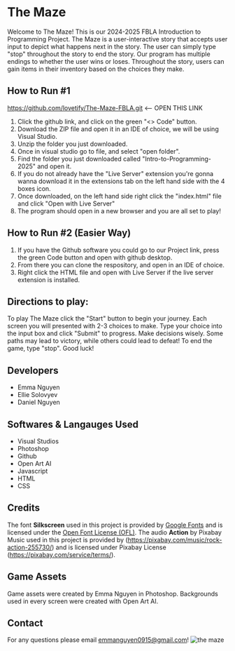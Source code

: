# The Maze
Welcome to The Maze! This is our 2024-2025 FBLA Introduction to Programming Project. The Maze is a user-interactive story that accepts user input to depict what happens next in the story. The user can simply type "stop" throughout the story to end the story. Our program has multiple endings to whether the user wins or loses. Throughout the story, users can gain items in their inventory based on the choices they make.

 ## How to Run #1
https://github.com/lovetify/The-Maze-FBLA.git <-- OPEN THIS LINK
1. Click the github link, and click on the green "<> Code" button.
2. Download the ZIP file and open it in an IDE of choice, we will be using Visual Studio.
3. Unzip the folder you just downloaded.
4. Once in visual studio go to file, and select "open folder".
5. Find the folder you just downloaded called "Intro-to-Programming-2025" and open it.
6. If you do not already have the "Live Server" extension you're gonna wanna download it in the extensions tab on the left hand side with the 4 boxes icon.
7. Once downloaded, on the left hand side right click the "index.html" file and click "Open with Live Server"
8. The program should open in a new browser and you are all set to play!
## How to Run #2 (Easier Way)
1. If you have the Github software you could go to our Project link, press the green Code button and open with github desktop.
2. From there you can clone the respository, and open in an IDE of choice.
3. Right click the HTML file and open with Live Server if the live server extension is installed.
 ## Directions to play:
 To play The Maze click the "Start" button to begin your journey. Each screen you will presented with 2-3 choices to make. Type your choice into the input box and click "Submit" to progress. Make decisions wisely. Some paths may lead to victory, while others could lead to defeat! To end the game, type "stop". Good luck!

## Developers
* Emma Nguyen
* Ellie Solovyev
* Daniel Nguyen

## Softwares & Langauges Used
* Visual Studios
* Photoshop
* Github
* Open Art AI
* Javascript
* HTML
* CSS

## Credits
The font **Silkscreen** used in this project is provided by [Google Fonts](https://fonts.google.com/) and is licensed under the [Open Font License (OFL)](https://scripts.sil.org/OFL).
The audio **Action** by Pixabay Music used in this project is provided by (https://pixabay.com/music/rock-action-255730/) and is licensed under Pixabay License (https://pixabay.com/service/terms/).

## Game Assets
Game assets were created by Emma Nguyen in Photoshop.
Backgrounds used in every screen were created with Open Art AI.
## Contact
For any questions please email emmanguyen0915@gmail.com!
![the maze](https://github.com/user-attachments/assets/2073008b-1065-4721-944d-0bb57831ce33)
